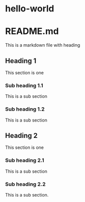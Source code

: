 # hello-world
# README.md
This is a markdown file with heading
## Heading 1
This section is one
### Sub heading 1.1
This is a sub section
### Sub heading 1.2
This is a sub section

## Heading 2
This section is one

### Sub heading 2.1
This is a sub section

### Sub heading 2.2
This is a sub section.
